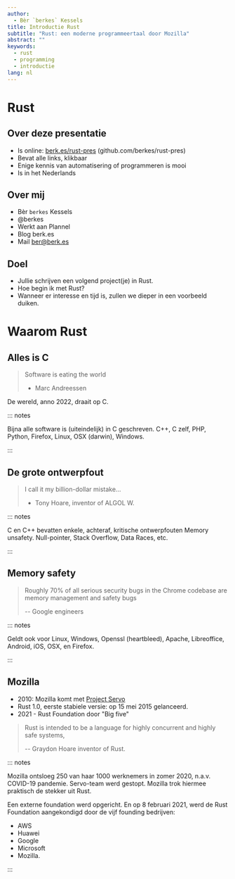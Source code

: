 ```yaml
---
author:
  - Bèr `berkes` Kessels
title: Introductie Rust
subtitle: "Rust: een moderne programmeertaal door Mozilla"
abstract: ""
keywords:
  - rust
  - programming
  - introductie
lang: nl
---
```


# Rust

## Over deze presentatie

* Is online: [berk.es/rust-pres](https://berk.es/rust-pres) (github.com/berkes/rust-pres)
* Bevat alle links, klikbaar
* Enige kennis van automatisering of programmeren is mooi
* Is in het Nederlands

## Over mij

* Bèr `berkes` Kessels
* @berkes
* Werkt aan Plannel
* Blog berk.es
* Mail ber@berk.es

## Doel

* Jullie schrijven een volgend project(je) in Rust.
* Hoe begin ik met Rust? 
* Wanneer er interesse en tijd is, zullen we dieper in een voorbeeld duiken.

# Waarom Rust

## Alles is C

> Software is eating the world
>
> - Marc Andreessen

De wereld, anno 2022, draait op C.

::: notes

Bijna alle software is (uiteindelijk) in C geschreven. C++, C zelf, PHP,
Python, Firefox, Linux, OSX (darwin), Windows.

:::

## De grote ontwerpfout

> I call it my billion-dollar mistake…
> - Tony Hoare, inventor of ALGOL W.

::: notes

C en C++ bevatten enkele, achteraf, kritische ontwerpfouten
Memory unsafety. Null-pointer, Stack Overflow, Data Races, etc.

:::

## Memory safety

> Roughly 70% of all serious security bugs in the Chrome codebase are memory management and safety bugs
>
> --  Google engineers

::: notes

Geldt ook voor Linux, Windows, Openssl (heartbleed), Apache, Libreoffice, Android, iOS, OSX, en Firefox.

:::

## Mozilla

- 2010: Mozilla komt met [Project Servo](https://www.slideshare.net/BrendanEich/future-tense-7782010)
- Rust 1.0, eerste stabiele versie: op 15 mei 2015 gelanceerd.
- 2021 - Rust Foundation door "Big five"

> Rust is intended to be a language for highly concurrent and highly safe systems,
> 
>  -- Graydon Hoare inventor of Rust.

::: notes

Mozilla ontsloeg 250 van haar 1000 werknemers in zomer 2020, n.a.v. COVID-19
pandemie. Servo-team werd gestopt. Mozilla trok hiermee praktisch de stekker
uit Rust.

Een externe foundation werd opgericht. En op 8 februari 2021, werd de Rust
Foundation aangekondigd door de vijf founding bedrijven:

- AWS
- Huawei
- Google
- Microsoft
- Mozilla.

:::
